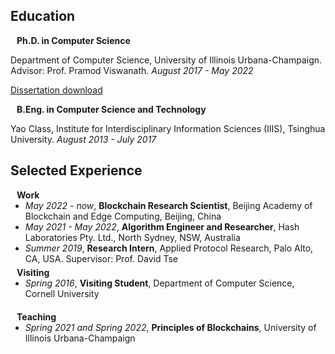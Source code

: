 ## Education
<h4 style="margin:0 10px 0;">Ph.D. in Computer Science</h4>

  Department of Computer Science, University of Illinois Urbana-Champaign. Advisor: Prof. Pramod Viswanath. <i>August 2017 - May 2022</i>

  <a href="assets/files/dissertation.pdf">Dissertation download</a>

<h4 style="margin:0 10px 0;">B.Eng. in Computer Science and Technology</h4>

  Yao Class, Institute for Interdisciplinary Information Sciences (IIIS), Tsinghua University. <i>August 2013 - July 2017</i>

## Selected Experience

<h4 style="margin:0 10px 0;">Work</h4>

<ul style="margin:0 0 5px;">
  <li><i>May 2022 - now</i>, <b>Blockchain Research Scientist</b>, Beijing Academy of Blockchain and Edge Computing, Beijing, China</li>
  <li><i>May 2021 - May 2022</i>, <b>Algorithm Engineer and Researcher</b>, Hash Laboratories Pty. Ltd., North Sydney, NSW, Australia</li>
  <li><i>Summer 2019</i>, <b>Research Intern</b>, Applied Protocol Research, Palo Alto, CA, USA. Supervisor: Prof. David Tse</li>
</ul>

<h4 style="margin:0 10px 0;">Visiting</h4>

<ul style="margin:0 0 20px;">
  <li><i>Spring 2016</i>, <b>Visiting Student</b>, Department of Computer Science, Cornell University</li>
</ul>

<h4 style="margin:0 10px 0;">Teaching</h4>

<ul style="margin:0 0 20px;">
  <li><i>Spring 2021 and Spring 2022</i>, <b>Principles of Blockchains</b>, University of Illinois Urbana-Champaign</li>
</ul>

